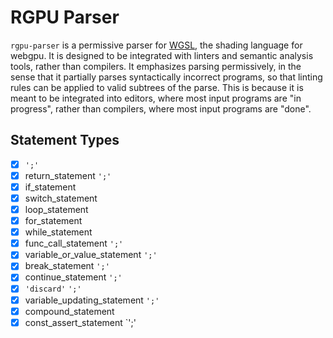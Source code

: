 # RGPU Parser

`rgpu-parser` is a permissive parser for [WGSL](https://www.w3.org/TR/WGSL/), the shading language for webgpu. It is designed to be integrated with linters and semantic analysis tools, rather than compilers. It emphasizes parsing permissively, in the sense that it partially parses syntactically incorrect programs, so that linting rules can be applied to valid subtrees of the parse. This is because it is meant to be integrated into editors, where most input programs are "in progress", rather than compilers, where most input programs are "done".

## Statement Types

- [x] `';'`
- [x] return_statement `';'`
- [x] if_statement
- [x] switch_statement
- [x] loop_statement
- [x] for_statement
- [x] while_statement
- [x] func_call_statement `';'`
- [x] variable_or_value_statement `';'`
- [x] break_statement `';'`
- [x] continue_statement `';'`
- [x] `'discard'` `';'`
- [x] variable_updating_statement `';'`
- [x] compound_statement
- [x] const_assert_statement `';'
